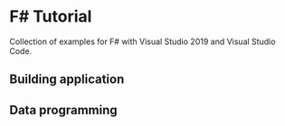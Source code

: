# F# Tutorial

Collection of examples for F# with Visual Studio 2019 and Visual Studio Code.

## Building application

## Data programming
